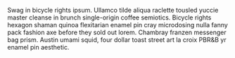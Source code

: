 Swag in bicycle rights ipsum. Ullamco tilde aliqua raclette tousled yuccie master cleanse in brunch single-origin coffee semiotics. Bicycle rights hexagon shaman quinoa flexitarian enamel pin cray microdosing nulla fanny pack fashion axe before they sold out lorem. Chambray franzen messenger bag prism. Austin umami squid, four dollar toast street art la croix PBR&B yr enamel pin aesthetic.